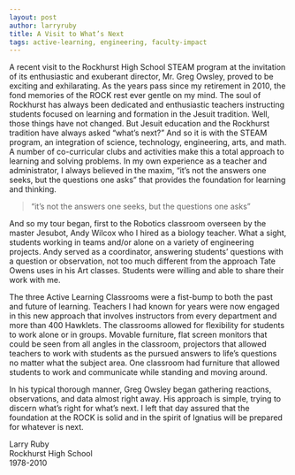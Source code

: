 ```yaml
---
layout: post
author: larryruby
title: A Visit to What’s Next
tags: active-learning, engineering, faculty-impact
---
```

A recent visit to the Rockhurst High School STEAM program at the invitation of its enthusiastic and exuberant director, Mr. Greg Owsley, proved to be exciting and exhilarating. As the years pass since my retirement in 2010, the fond memories of the ROCK rest ever gentle on my mind. The soul of Rockhurst has always been dedicated and enthusiastic teachers instructing students focused on learning and formation in the Jesuit tradition. Well, those things have not changed. But Jesuit education and the Rockhurst tradition have always asked “what’s next?” And so it is with the STEAM program, an integration of science, technology, engineering, arts, and math. A number of co-curricular clubs and activities make this a total approach to learning and solving problems. In my own experience as a teacher and administrator, I always believed in the maxim, “it’s not the answers one seeks, but the questions one asks” that provides the foundation for learning and thinking.

<blockquote>“it’s not the answers one seeks, but the questions one asks”</blockquote>

And so my tour began, first to the Robotics classroom overseen by the master Jesubot, Andy Wilcox who I hired as a biology teacher. What a sight, students working in teams and/or alone on a variety of engineering projects. Andy served as a coordinator, answering students’ questions with a question or observation, not too much different from the approach Tate Owens uses in his Art classes. Students were willing and able to share their work with me. 

The three Active Learning Classrooms were a fist-bump to both the past and future of learning. Teachers I had known for years were now engaged in this new approach that involves instructors from every department and more than 400 Hawklets. The classrooms allowed for flexibility for students to work alone or in groups. Movable furniture, flat screen monitors that could be seen from all angles in the classroom, projectors that allowed teachers to work with students as the pursued answers to life’s questions no matter what the subject area. One classroom had furniture that allowed students to work and communicate while standing and moving around.

In his typical thorough manner, Greg Owsley began gathering reactions, observations, and data almost right away. His approach is simple, trying to discern what’s right for what’s next. I left that day assured that the foundation at the ROCK is solid and in the spirit of Ignatius will be prepared for whatever is next.

Larry Ruby  
Rockhurst High School  
1978-2010
